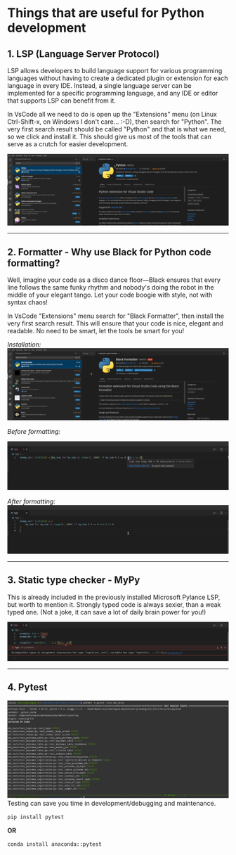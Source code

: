 # Things that are useful for Python development

## 1. LSP (Language Server Protocol)

LSP allows developers to build language support for various programming languages without having to create a dedicated plugin or extension for each language in every IDE.
Instead, a single language server can be implemented for a specific programming language, and any IDE or editor that supports LSP can benefit from it.

In VsCode all we need to do is open up the "Extensions" menu (on Linux Ctrl-Shift-x, on Windows I don't care... :-D), then search for "Python".
The very first search result should be called "Python" and that is what we need, so we click and install it. This should give us most of the
tools that can serve as a crutch for easier development.

![lsp installation](https://github.com/Gabaldonlab/how2code/blob/main/1-environment-setup/assets/python-lsp-installation.png?raw=true)

---

## 2. Formatter - Why use Black for Python code formatting?

Well, imagine your code as a disco dance floor—Black ensures that every line follows the same funky
rhythm and nobody's doing the robot in the middle of your elegant tango. Let your code boogie with style, not with syntax chaos!

In VsCode "Extensions" menu search for "Black Formatter", then install the very first search result. This will ensure that
your code is nice, elegant and readable. No need to be smart, let the tools be smart for you!

*Installation:*
![black installation](https://github.com/Gabaldonlab/how2code/blob/main/1-environment-setup/assets/black-formatter-installation.png?raw=true)

*Before formatting:*

![before formatting example](https://github.com/Gabaldonlab/how2code/blob/main/1-environment-setup/assets/before-formatting.png?raw=true)

*After formatting:*
![after formatting example](https://github.com/Gabaldonlab/how2code/blob/main/1-environment-setup/assets/after-formatting.png?raw=true)

---

## 3. Static type checker - MyPy

This is already included in the previously installed Microsoft Pylance LSP, but worth to mention it.
Strongly typed code is always sexier, than a weak typed one. (Not a joke, it can save a lot of daily brain power for you!)

![static type checking](https://github.com/Gabaldonlab/how2code/blob/main/1-environment-setup/assets/type-checker-example.png?raw=true)

---

## 4. Pytest

![pytest example](https://github.com/Gabaldonlab/how2code/blob/main/1-environment-setup/assets/pytest-example.png?raw=true)
Testing can save you time in development/debugging and maintenance.

```bash
pip install pytest
```

**OR**

```bash
conda install anaconda::pytest
```
